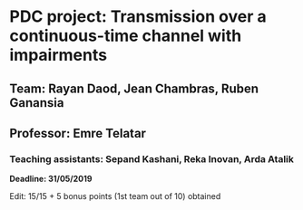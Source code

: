 # PDC project: Transmission over a continuous-time channel with impairments
## Team: Rayan Daod, Jean Chambras, Ruben Ganansia
## Professor: Emre Telatar
### Teaching assistants: Sepand Kashani, Reka Inovan, Arda Atalik

**Deadline: 31/05/2019**

Edit: 15/15 + 5 bonus points (1st team out of 10) obtained
